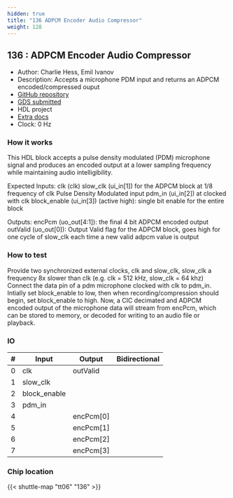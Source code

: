 ```yaml
---
hidden: true
title: "136 ADPCM Encoder Audio Compressor"
weight: 128
---
```


## 136 : ADPCM Encoder Audio Compressor

* Author: Charlie Hess, Emil Ivanov
* Description: Accepts a microphone PDM input and returns an ADPCM encoded/compressed ouput
* [GitHub repository](https://github.com/hesscharlie/tt06-ADPCM-Compressor)
* [GDS submitted](https://github.com/hesscharlie/tt06-ADPCM-Compressor/actions/runs/8742606001)
* HDL project
* [Extra docs]()
* Clock: 0 Hz

<!---

This file is used to generate your project datasheet. Please fill in the information below and delete any unused
sections.

You can also include images in this folder and reference them in the markdown. Each image must be less than
512 kb in size, and the combined size of all images must be less than 1 MB.
-->


### How it works

This HDL block accepts a pulse density modulated (PDM) microphone signal and produces an encoded output at a lower sampling frequency while maintaining audio intelligibility.

Expected Inputs:
clk (clk)
slow_clk (ui_in[1]) for the ADPCM block at 1/8 frequency of clk
Pulse Density Modulated input pdm_in (ui_in[2]) at clocked with clk
block_enable (ui_in[3]) (active high): single bit enable for the entire block

Outputs:
encPcm (uo_out[4:1]): the final 4 bit ADPCM encoded output
outValid (uo_out[0]): Output Valid flag for the ADPCM block, goes high for one cycle of slow_clk each time a new valid adpcm value is output

### How to test

Provide two synchronized external clocks, clk and slow_clk, slow_clk a frequency 8x slower than clk (e.g. clk = 512 kHz, slow_clk = 64 khz)
Connect the data pin of a pdm microphone clocked with clk to pdm_in.
Intially set block_enable to low, then when recording/compression should begin, set block_enable to high.
Now, a CIC decimated and ADPCM encoded output of the microphone data will stream from encPcm, which can be stored to memory, or decoded for writing to an audio file or playback.


### IO

| #             | Input    | Output   | Bidirectional   |
| ------------- | -------- | -------- | --------------- |
| 0 | clk  | outValid  |         |
| 1 | slow_clk  |   |         |
| 2 | block_enable  |   |         |
| 3 | pdm_in  |   |         |
| 4 |   | encPcm[0]  |         |
| 5 |   | encPcm[1]  |         |
| 6 |   | encPcm[2]  |         |
| 7 |   | encPcm[3]  |         |


### Chip location

{{< shuttle-map "tt06" "136" >}}
